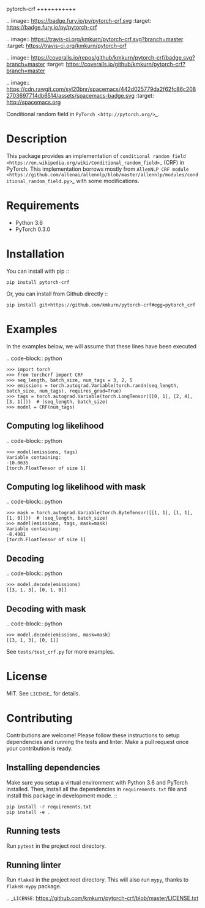 pytorch-crf
+++++++++++

.. image:: https://badge.fury.io/py/pytorch-crf.svg
   :target: https://badge.fury.io/py/pytorch-crf

.. image:: https://travis-ci.org/kmkurn/pytorch-crf.svg?branch=master
   :target: https://travis-ci.org/kmkurn/pytorch-crf

.. image:: https://coveralls.io/repos/github/kmkurn/pytorch-crf/badge.svg?branch=master
   :target: https://coveralls.io/github/kmkurn/pytorch-crf?branch=master

.. image:: https://cdn.rawgit.com/syl20bnr/spacemacs/442d025779da2f62fc86c2082703697714db6514/assets/spacemacs-badge.svg
   :target: http://spacemacs.org

Conditional random field in `PyTorch <http://pytorch.org/>`_.

Description
===========

This package provides an implementation of `conditional random field <https://en.wikipedia.org/wiki/Conditional_random_field>`_ (CRF) in PyTorch. This implementation borrows mostly from `AllenNLP CRF module <https://github.com/allenai/allennlp/blob/master/allennlp/modules/conditional_random_field.py>`_ with some modifications.

Requirements
============

- Python 3.6
- PyTorch 0.3.0

Installation
============

You can install with pip ::

    pip install pytorch-crf

Or, you can install from Github directly ::

    pip install git+https://github.com/kmkurn/pytorch-crf#egg=pytorch_crf

Examples
========

In the examples below, we will assume that these lines have been executed

.. code-block:: python

    >>> import torch
    >>> from torchcrf import CRF
    >>> seq_length, batch_size, num_tags = 3, 2, 5
    >>> emissions = torch.autograd.Variable(torch.randn(seq_length, batch_size, num_tags), requires_grad=True)
    >>> tags = torch.autograd.Variable(torch.LongTensor([[0, 1], [2, 4], [3, 1]]))  # (seq_length, batch_size)
    >>> model = CRF(num_tags)

Computing log likelihood
------------------------

.. code-block:: python

    >>> model(emissions, tags)
    Variable containing:
    -10.0635
    [torch.FloatTensor of size 1]

Computing log likelihood with mask
----------------------------------

.. code-block:: python

    >>> mask = torch.autograd.Variable(torch.ByteTensor([[1, 1], [1, 1], [1, 0]]))  # (seq_length, batch_size)
    >>> model(emissions, tags, mask=mask)
    Variable containing:
    -8.4981
    [torch.FloatTensor of size 1]

Decoding
--------

.. code-block:: python

    >>> model.decode(emissions)
    [[3, 1, 3], [0, 1, 0]]

Decoding with mask
------------------

.. code-block:: python

    >>> model.decode(emissions, mask=mask)
    [[3, 1, 3], [0, 1]]

See ``tests/test_crf.py`` for more examples.

License
=======

MIT. See `LICENSE`_ for details.

Contributing
============

Contributions are welcome! Please follow these instructions to setup dependencies and running the tests and linter. Make a pull request once your contribution is ready.

Installing dependencies
-----------------------

Make sure you setup a virtual environment with Python 3.6 and PyTorch installed. Then, install all the dependencies in ``requirements.txt`` file and install this package in development mode. ::

    pip install -r requirements.txt
    pip install -e .

Running tests
-------------

Run ``pytest`` in the project root directory.

Running linter
--------------

Run ``flake8`` in the project root directory. This will also run ``mypy``, thanks to ``flake8-mypy`` package.

.. _`LICENSE`: https://github.com/kmkurn/pytorch-crf/blob/master/LICENSE.txt
